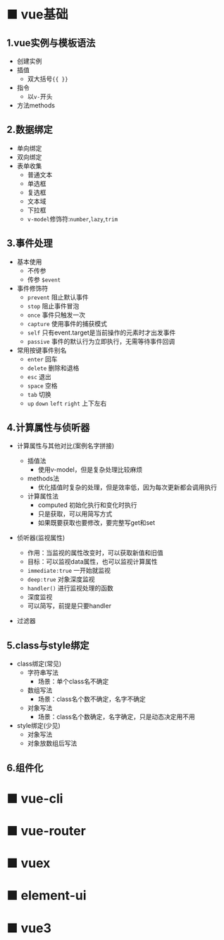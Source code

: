 # ■ vue基础
## 1.vue实例与模板语法
- 创建实例 
- 插值
  - 双大括号`{{ }}`
- 指令
  - 以`v-`开头
- 方法methods

## 2.数据绑定
- 单向绑定
- 双向绑定
- 表单收集
  - 普通文本
  - 单选框
  - 复选框
  - 文本域
  - 下拉框
  - `v-model`修饰符:`number`,`lazy`,`trim`
## 3.事件处理
- 基本使用
  - 不传参
  - 传参 `$event`
- 事件修饰符
  - `prevent` 阻止默认事件
  - `stop` 阻止事件冒泡
  - `once` 事件只触发一次
  - `capture` 使用事件的捕获模式
  - `self` 只有event.target是当前操作的元素时才出发事件
  - `passive` 事件的默认行为立即执行，无需等待事件回调
- 常用按键事件别名
  - `enter` 回车
  - `delete` 删除和退格
  - `esc` 退出
  - `space` 空格
  - `tab` 切换
  - `up` `down` `left` `right` 上下左右

## 4.计算属性与侦听器
- 计算属性与其他对比(案例名字拼接)
  - 插值法
    - 使用v-model，但是复杂处理比较麻烦
  - methods法
    - 优化插值时复杂的处理，但是效率低，因为每次更新都会调用执行
  - 计算属性法
    - computed 初始化执行和变化时执行
    - 只是获取，可以用简写方式
    - 如果既要获取也要修改，要完整写get和set

- 侦听器(监视属性)
  - 作用：当监视的属性改变时，可以获取新值和旧值
  - 目标：可以监视data属性，也可以监视计算属性
  - `immediate:true` 一开始就监视
  - `deep:true` 对象深度监视
  - `handler()` 进行监视处理的函数
  - 深度监视
  - 可以简写，前提是只要handler

- 过滤器

## 5.class与style绑定
- class绑定(常见)
  - 字符串写法
    - 场景：单个class名不确定
  - 数组写法
    - 场景：class名个数不确定，名字不确定
  - 对象写法
    - 场景：class名个数确定，名字确定，只是动态决定用不用
- style绑定(少见)
  - 对象写法
  - 对象放数组后写法

## 6.组件化

# ■ vue-cli

# ■ vue-router

# ■ vuex

# ■ element-ui

# ■ vue3